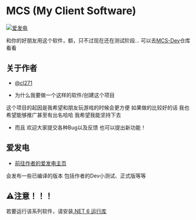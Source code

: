 
# MCS (My Client Software)

[![爱发电](https://img.shields.io/badge/赞助-爱发电-403B98?style=flat&logoColor=white)](https://afdian.com/a/cl271)

和你的好朋友用这个软件，额，只不过现在还在测试阶段… 可以去[MCS-Dev](https://github.com/cl271-0/MCS-Dev)仓库看看


## 关于作者

- [@cl271](https://github.com/cl271-0)

- 为什么我要做一个这样的软件/创建这个项目

这个项目的起因是我希望和朋友玩游戏的时候会更方便 如果做的比较好的话 我也希望能够推广甚至有出名哈哈 我希望我能坚持下去

- 而且 欢迎大家提交各种Bug以及反馈 也可以提出新功能！
## 爱发电

- [前往作者的爱发电主页](https://afdian.com/a/cl271)

会发布一些已编译的版本 包括作者的Dev小测试、正式版等等

## ⚠️注意！！！
若要运行该系列软件，请安装[.NET 6 运行库](https://dotnet.microsoft.com/zh-cn/download/dotnet/6.0)
